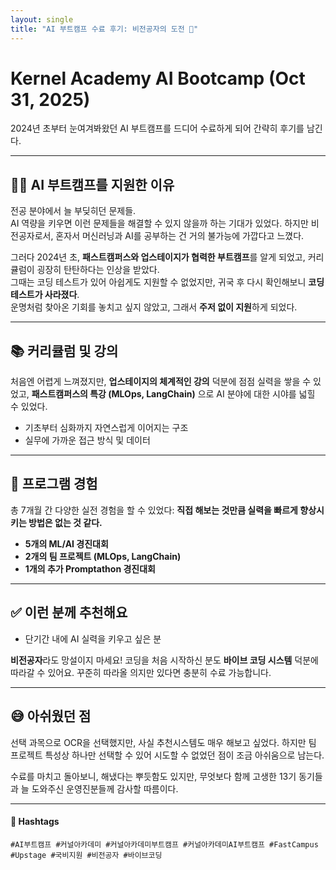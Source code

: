 ```yaml
---
layout: single
title: "AI 부트캠프 수료 후기: 비전공자의 도전 🌱"
---
```


# Kernel Academy AI Bootcamp (Oct 31, 2025)

2024년 초부터 눈여겨봐왔던 AI 부트캠프를 드디어 수료하게 되어 간략히 후기를 남긴다.

---

## 🙋‍♀️ AI 부트캠프를 지원한 이유

전공 분야에서 늘 부딪히던 문제들.  
AI 역량을 키우면 이런 문제들을 해결할 수 있지 않을까 하는 기대가 있었다. 하지만 비전공자로서, 혼자서 머신러닝과 AI를 공부하는 건 거의 불가능에 가깝다고 느꼈다.

그러다 2024년 초, **패스트캠퍼스와 업스테이지가 협력한 부트캠프**를 알게 되었고, 커리큘럼이 굉장히 탄탄하다는 인상을 받았다.  
그때는 코딩 테스트가 있어 아쉽게도 지원할 수 없었지만, 귀국 후 다시 확인해보니 **코딩 테스트가 사라졌다**.  
운명처럼 찾아온 기회를 놓치고 싶지 않았고, 그래서 **주저 없이 지원**하게 되었다.

---

## 📚 커리큘럼 및 강의

처음엔 어렵게 느껴졌지만, **업스테이지의 체계적인 강의** 덕분에 점점 실력을 쌓을 수 있었고, **패스트캠퍼스의 특강 (MLOps, LangChain)** 으로 AI 분야에 대한 시야를 넓힐 수 있었다. 

- 기초부터 심화까지 자연스럽게 이어지는 구조
- 실무에 가까운 접근 방식 및 데이터

---

## 🧪 프로그램 경험

총 7개월 간 다양한 실전 경험을 할 수 있었다: **직접 해보는 것만큼 실력을 빠르게 향상시키는 방법은 없는 것 같다.**

- **5개의 ML/AI 경진대회**  
- **2개의 팀 프로젝트 (MLOps, LangChain)**
- **1개의 추가 Promptathon 경진대회**


---

## ✅ 이런 분께 추천해요

- 단기간 내에 AI 실력을 키우고 싶은 분
 
**비전공자**라도 망설이지 마세요! 코딩을 처음 시작하신 분도 **바이브 코딩 시스템** 덕분에 따라갈 수 있어요. 꾸준히 따라올 의지만 있다면 충분히 수료 가능합니다.

---

## 😅 아쉬웠던 점

선택 과목으로 OCR을 선택했지만, 사실 추천시스템도 매우 해보고 싶었다. 하지만 팀 프로젝트 특성상 하나만 선택할 수 있어 시도할 수 없었던 점이 조금 아쉬움으로 남는다.

수료를 마치고 돌아보니, 해냈다는 뿌듯함도 있지만, 무엇보다 함께 고생한 13기 동기들과 늘 도와주신 운영진분들께 감사할 따름이다.

---

#### 🔖 Hashtags  
`#AI부트캠프 #커널아카데미 #커널아카데미부트캠프 #커널아카데미AI부트캠프 #FastCampus #Upstage #국비지원 #비전공자 #바이브코딩`
